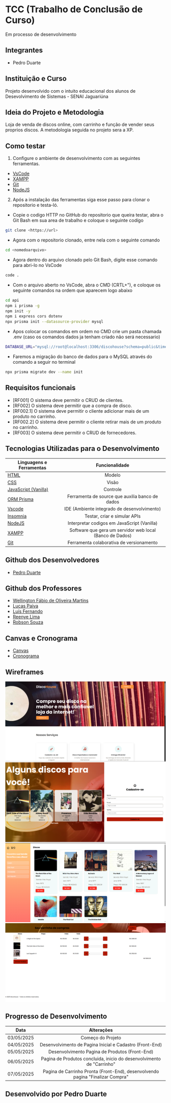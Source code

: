 # TCC (Trabalho de Conclusão de Curso)
Em processo de desenvolvimento

## Integrantes
* Pedro Duarte

## Instituição e Curso

Projeto desenvolvido com o intuito educacional dos alunos de Desevolvimento de Sistemas - SENAI Jaguariúna 

## Ideia do Projeto e Metodologia

Loja de venda de discos online, com carrinho e função de vender seus proprios discos. A metodologia seguida no projeto sera a XP.

## Como testar 

1. Configure o ambiente de desenvolvimento com as seguintes ferramentas.

- [VsCode](https://code.visualstudio.com/)
- [XAMPP](https://www.apachefriends.org/pt_br/index.html)
- [Git](https://git-scm.com/downloads)
- [NodeJS](https://nodejs.org/pt)

2. Após a instalação das ferramentas siga esse passo para clonar o repositorio e testa-ló.

- Copie o codigo HTTP no GitHub do repositorio que queira testar, abra o Git Bash em sua area de trabalho e coloque o seguinte codígo

```bash
git clone <https://url>
```

- Agora com o repositorio clonado, entre nela com o seguinte comando

```bash
cd <nomedoarquivo>
```

- Agora dentro do arquivo clonado pelo Git Bash, digite esse comando para abri-lo no VsCode

```bash
code .
```

- Com o arquivo aberto no VsCode, abra o CMD (CRTL+"), e coloque os seguinte comandos na ordem que aparecem logo abaixo

```bash
cd api
npm i prisma -g
npm init -y
npm i express cors dotenv
npx prisma init --datasource-provider mysql
```

- Apos colocar os comandos em ordem no CMD crie um pasta chamada .env (caso os comandos dados ja tenham criado não será necessario)

```bash
DATABASE_URL="mysql://root@localhost:3306/discohouse?schema=public&timezone=UTC"
```

- Faremos a migração do banco de dados para o MySQL através do comando a seguir no terminal

```bash
npx prisma migrate dev --name init
```

## Requisitos funcionais 
- [RF001] O sistema deve permitir o CRUD de clientes.
- [RF002] O sistema deve permitir que a compra de disco.
- [RF002.1] O sistema deve permitir o cliente adicionar mais de um produto no carrinho.
- [RF002.2] O sistema deve permitir o cliente retirar mais de um produto no carrinho.
- [RF003] O sistema deve permitir o CRUD de fornecedores.

## Tecnologias Utilizadas para o Desenvolvimento

| Linguagens e Ferramentas  | Funcionalidade |
| ------------- |:-------------:|
| [HTML](https://html.spec.whatwg.org/multipage/) | Modelo     |
| [CSS](https://www.w3.org/Style/CSS/Overview.en.html)    | Visão |
| [JavaScript (Vanilla)](https://262.ecma-international.org/)  | Controle |
| [ORM Prisma](https://262.ecma-international.org/)  | Ferramenta de source que auxilia banco de dados |
| [Vscode](https://code.visualstudio.com/)    | IDE (Ambiente integrado de desenvolvimento) |
| [Insomnia](https://insomnia.rest/download)   | Testar, criar e simular APIs |
| [NodeJS](https://nodejs.org/pt)    | Interpretar codigos em JavaScript (Vanilla) |
| [XAMPP](https://www.apachefriends.org/pt_br/index.html)    | Software que gera um servidor web local (Banco de Dados) |
| [Git](https://git-scm.com/downloads)    | Ferramenta colaborativa de versionamento |

## Github dos Desenvolvedores

* [Pedro Duarte](https://github.com/PedroDNRusso)

## Github dos Professores

* [Wellington Fábio de Oliveira Martins](https://github.com/wellifabio)
* [Lucas Paiva](https://github.com/lucasPaiva00)
* [Luís Fernando](https://github.com/luisfernandospoljaric)
* [Reenye Lima](https://github.com/ReenyeLima)
* [Robson Souza](https://github.com/robsonbsouzaa)

## Canvas e Cronograma

* [Canvas](https://wellifabio.github.io/canvas/)
* [Cronograma](https://wellifabio.github.io/gantt/)

## Wireframes

![Wireframe01](./docs/Wireframe01.PNG)
![Wireframe02](./docs/Wireframe02.PNG)
![Wireframe03](./docs/Wireframe03.png)
![Wireframe04](./docs/Wireframe04.png)

## Progresso de Desenvolvimento

| Data  | Alterações |
| ------------- |:-------------:|
| 03/05/2025     | Começo do Projeto     |
| 04/05/2025     | Desenvolvimento de Pagina Inicial e Cadastro (Front-End)    |
| 05/05/2025 | Desenvolvimento Pagina de Produtos (Front-End)     |
| 06/05/2025 | Pagina de Produtos concluida, inicio do desenvolvimento de "Carrinho"    |
| 07/05/2025 | Pagina de Carrinho Pronta (Front-End), desenvolvendo pagina "Finalizar Compra"    |

## Desenvolvido por Pedro Duarte